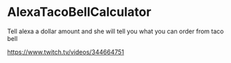 # AlexaTacoBellCalculator
Tell alexa a dollar amount and she will tell you what you can order from taco bell

https://www.twitch.tv/videos/344664751

